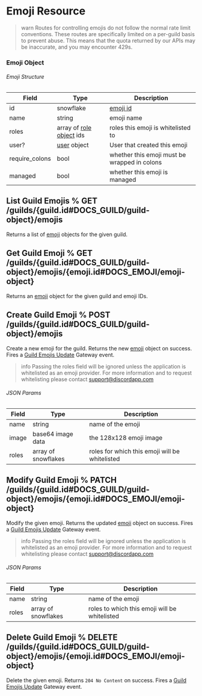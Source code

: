 # Emoji Resource

>warn
>Routes for controlling emojis do not follow the normal rate limit conventions. These routes are specifically limited on a per-guild basis to prevent abuse. This means that the quota returned by our APIs may be inaccurate, and you may encounter 429s.

### Emoji Object

###### Emoji Structure

| Field | Type | Description |
|-------|------|-------------|
| id | snowflake | [emoji id](#DOCS_REFERENCE/image-formatting) |
| name | string | emoji name |
| roles | array of [role object](#DOCS_PERMISSIONS/role-object) ids | roles this emoji is whitelisted to |
| user? | [user](#DOCS_USER/user-object) object | User that created this emoji |
| require\_colons | bool | whether this emoji must be wrapped in colons |
| managed | bool | whether this emoji is managed |

## List Guild Emojis % GET /guilds/{guild.id#DOCS_GUILD/guild-object}/emojis

Returns a list of [emoji](#DOCS_EMOJI/emoji-object) objects for the given guild.

## Get Guild Emoji % GET /guilds/{guild.id#DOCS_GUILD/guild-object}/emojis/{emoji.id#DOCS_EMOJI/emoji-object}

Returns an [emoji](#DOCS_EMOJI/emoji-object) object for the given guild and emoji IDs.

## Create Guild Emoji % POST /guilds/{guild.id#DOCS_GUILD/guild-object}/emojis

Create a new emoji for the guild. Returns the new [emoji](#DOCS_EMOJI/emoji-object) object on success. Fires a [Guild Emojis Update](#DOCS_GATEWAY/guild-emojis-update) Gateway event.

>info
>Passing the roles field will be ignored unless the application is whitelisted as an emoji provider. For more information and to request whitelisting please contact support@discordapp.com

###### JSON Params

| Field | Type | Description |
|-------|------|-------------|
| name | string | name of the emoji |
| image | base64 image data | the 128x128 emoji image |
| roles | array of snowflakes | roles for which this emoji will be whitelisted |

## Modify Guild Emoji % PATCH /guilds/{guild.id#DOCS_GUILD/guild-object}/emojis/{emoji.id#DOCS_EMOJI/emoji-object}

Modify the given emoji. Returns the updated [emoji](#DOCS_EMOJI/emoji-object) object on success. Fires a [Guild Emojis Update](#DOCS_GATEWAY/guild-emojis-update) Gateway event.

>info
>Passing the roles field will be ignored unless the application is whitelisted as an emoji provider. For more information and to request whitelisting please contact support@discordapp.com

###### JSON Params

| Field | Type | Description |
|-------|------|-------------|
| name | string | name of the emoji |
| roles | array of snowflakes | roles to which this emoji will be whitelisted |

## Delete Guild Emoji % DELETE /guilds/{guild.id#DOCS_GUILD/guild-object}/emojis/{emoji.id#DOCS_EMOJI/emoji-object}

Delete the given emoji. Returns `204 No Content` on success. Fires a [Guild Emojis Update](#DOCS_GATEWAY/guild-emojis-update) Gateway event.
